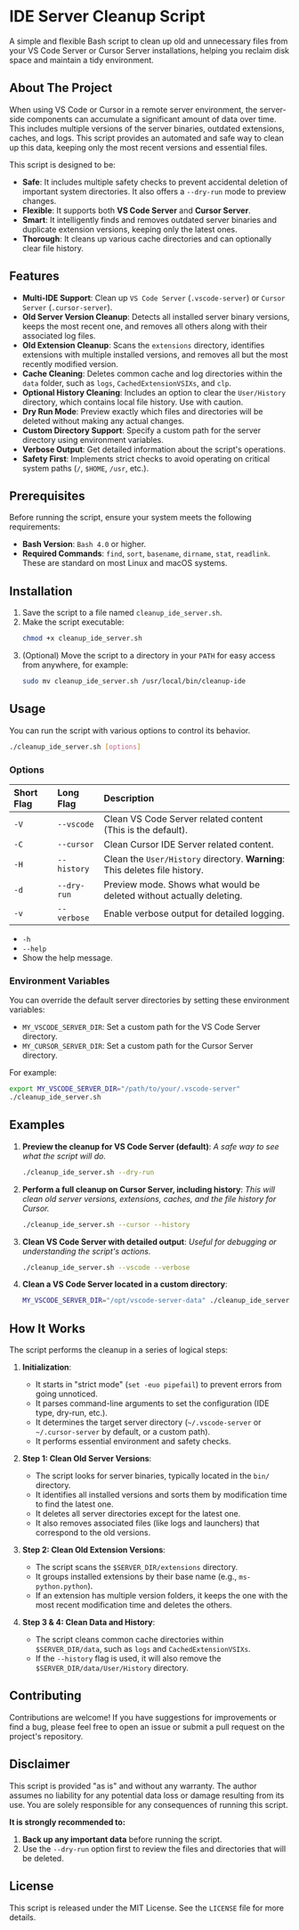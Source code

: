# IDE Server Cleanup Script

A simple and flexible Bash script to clean up old and unnecessary files from your VS Code Server or Cursor Server installations, helping you reclaim disk space and maintain a tidy environment.

## About The Project

When using VS Code or Cursor in a remote server environment, the server-side components can accumulate a significant amount of data over time. This includes multiple versions of the server binaries, outdated extensions, caches, and logs. This script provides an automated and safe way to clean up this data, keeping only the most recent versions and essential files.

This script is designed to be:

  * **Safe**: It includes multiple safety checks to prevent accidental deletion of important system directories. It also offers a `--dry-run` mode to preview changes.
  * **Flexible**: It supports both **VS Code Server** and **Cursor Server**.
  * **Smart**: It intelligently finds and removes outdated server binaries and duplicate extension versions, keeping only the latest ones.
  * **Thorough**: It cleans up various cache directories and can optionally clear file history.

## Features

  - **Multi-IDE Support**: Clean up `VS Code Server` (`.vscode-server`) or `Cursor Server` (`.cursor-server`).
  - **Old Server Version Cleanup**: Detects all installed server binary versions, keeps the most recent one, and removes all others along with their associated log files.
  - **Old Extension Cleanup**: Scans the `extensions` directory, identifies extensions with multiple installed versions, and removes all but the most recently modified version.
  - **Cache Cleaning**: Deletes common cache and log directories within the `data` folder, such as `logs`, `CachedExtensionVSIXs`, and `clp`.
  - **Optional History Cleaning**: Includes an option to clear the `User/History` directory, which contains local file history. Use with caution.
  - **Dry Run Mode**: Preview exactly which files and directories will be deleted without making any actual changes.
  - **Custom Directory Support**: Specify a custom path for the server directory using environment variables.
  - **Verbose Output**: Get detailed information about the script's operations.
  - **Safety First**: Implements strict checks to avoid operating on critical system paths (`/`, `$HOME`, `/usr`, etc.).

## Prerequisites

Before running the script, ensure your system meets the following requirements:

  - **Bash Version**: `Bash 4.0` or higher.
  - **Required Commands**: `find`, `sort`, `basename`, `dirname`, `stat`, `readlink`. These are standard on most Linux and macOS systems.

## Installation

1.  Save the script to a file named `cleanup_ide_server.sh`.
2.  Make the script executable:
    ```bash
    chmod +x cleanup_ide_server.sh
    ```
3.  (Optional) Move the script to a directory in your `PATH` for easy access from anywhere, for example:
    ```bash
    sudo mv cleanup_ide_server.sh /usr/local/bin/cleanup-ide
    ```

## Usage

You can run the script with various options to control its behavior.

```bash
./cleanup_ide_server.sh [options]
```

### Options

| Short Flag | Long Flag     | Description                                                          |
| :--------- | :------------ | :------------------------------------------------------------------- |
| `-V`       | `--vscode`    | Clean VS Code Server related content (This is the default).          |
| `-C`       | `--cursor`    | Clean Cursor IDE Server related content.                             |
| `-H`       | `--history`   | Clean the `User/History` directory. **Warning**: This deletes file history. |
| `-d`       | `--dry-run`   | Preview mode. Shows what would be deleted without actually deleting. |
| `-v`       | `--verbose`   | Enable verbose output for detailed logging.                          |

  - `-h`
  - `--help`
  - Show the help message.

### Environment Variables

You can override the default server directories by setting these environment variables:

  - `MY_VSCODE_SERVER_DIR`: Set a custom path for the VS Code Server directory.
  - `MY_CURSOR_SERVER_DIR`: Set a custom path for the Cursor Server directory.

For example:

```bash
export MY_VSCODE_SERVER_DIR="/path/to/your/.vscode-server"
./cleanup_ide_server.sh
```

## Examples

1.  **Preview the cleanup for VS Code Server (default)**:
    *A safe way to see what the script will do.*

    ```bash
    ./cleanup_ide_server.sh --dry-run
    ```

2.  **Perform a full cleanup on Cursor Server, including history**:
    *This will clean old server versions, extensions, caches, and the file history for Cursor.*

    ```bash
    ./cleanup_ide_server.sh --cursor --history
    ```

3.  **Clean VS Code Server with detailed output**:
    *Useful for debugging or understanding the script's actions.*

    ```bash
    ./cleanup_ide_server.sh --vscode --verbose
    ```

4.  **Clean a VS Code Server located in a custom directory**:

    ```bash
    MY_VSCODE_SERVER_DIR="/opt/vscode-server-data" ./cleanup_ide_server.sh
    ```

## How It Works

The script performs the cleanup in a series of logical steps:

1.  **Initialization**:

      * It starts in "strict mode" (`set -euo pipefail`) to prevent errors from going unnoticed.
      * It parses command-line arguments to set the configuration (IDE type, dry-run, etc.).
      * It determines the target server directory (`~/.vscode-server` or `~/.cursor-server` by default, or a custom path).
      * It performs essential environment and safety checks.

2.  **Step 1: Clean Old Server Versions**:

      * The script looks for server binaries, typically located in the `bin/` directory.
      * It identifies all installed versions and sorts them by modification time to find the latest one.
      * It deletes all server directories except for the latest one.
      * It also removes associated files (like logs and launchers) that correspond to the old versions.

3.  **Step 2: Clean Old Extension Versions**:

      * The script scans the `$SERVER_DIR/extensions` directory.
      * It groups installed extensions by their base name (e.g., `ms-python.python`).
      * If an extension has multiple version folders, it keeps the one with the most recent modification time and deletes the others.

4.  **Step 3 & 4: Clean Data and History**:

      * The script cleans common cache directories within `$SERVER_DIR/data`, such as `logs` and `CachedExtensionVSIXs`.
      * If the `--history` flag is used, it will also remove the `$SERVER_DIR/data/User/History` directory.

## Contributing

Contributions are welcome\! If you have suggestions for improvements or find a bug, please feel free to open an issue or submit a pull request on the project's repository.

## Disclaimer

This script is provided "as is" and without any warranty. The author assumes no liability for any potential data loss or damage resulting from its use. You are solely responsible for any consequences of running this script.

**It is strongly recommended to:**

1.  **Back up any important data** before running the script.
2.  Use the `--dry-run` option first to review the files and directories that will be deleted.

## License

This script is released under the MIT License. See the `LICENSE` file for more details.
